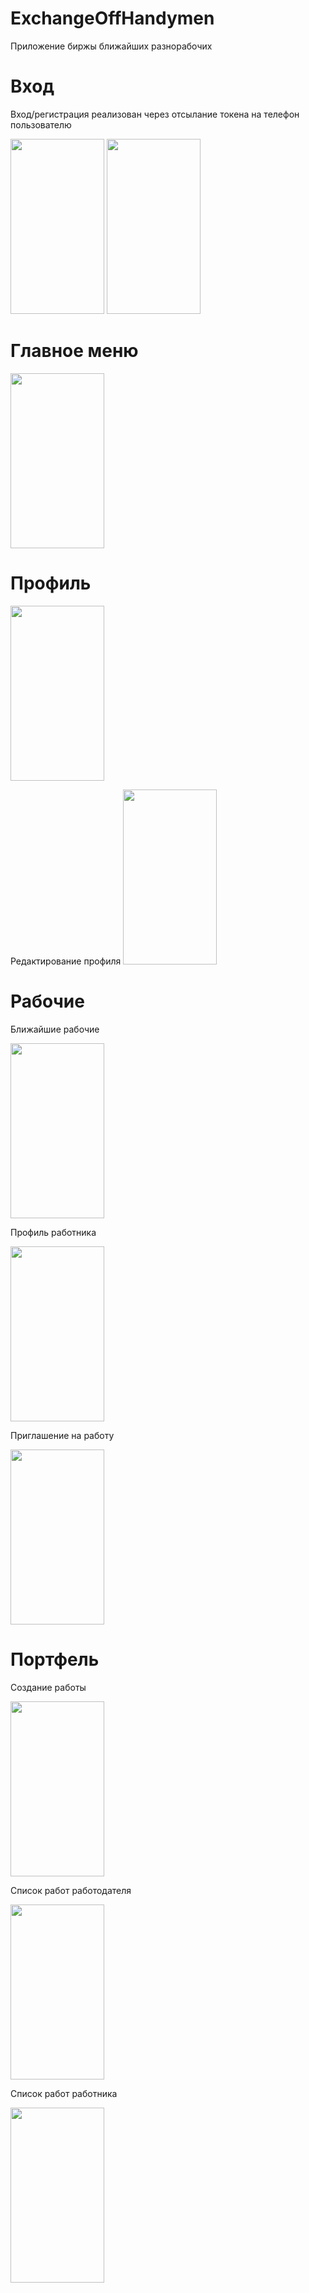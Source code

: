 # ExchangeOffHandymen
Приложение биржы ближайших разнорабочих

# Вход
Вход/регистрация реализован через отсылание токена на телефон пользователю

<img src="https://user-images.githubusercontent.com/52373415/205019044-f0551e72-c25c-452c-a1cb-97ea97a973fc.png" width="150" height="280">


<img src="https://user-images.githubusercontent.com/52373415/205019285-5b4da5a2-5f2c-4a1b-b592-8e45965c85b9.png" width="150" height="280">


# Главное меню

<img src="https://user-images.githubusercontent.com/52373415/205019543-35d17f44-2430-4adb-89b4-c8fc152b776a.png" width="150" height="280">


# Профиль


<img src="https://user-images.githubusercontent.com/52373415/205019761-09f32e16-fd53-492b-87c9-aa4118ddcbb2.png" width="150" height="280">


Редактирование профиля
<img src="https://user-images.githubusercontent.com/52373415/205019842-2c0540ba-e527-4d31-86f2-ab0d8736a9c5.png" width="150" height="280">


# Рабочие

Ближайшие рабочие


<img src="https://user-images.githubusercontent.com/52373415/205020094-ff16b8af-a9d1-4921-8bef-596ca9422d2c.png" width="150" height="280">


Профиль работника

<img src="https://user-images.githubusercontent.com/52373415/205020138-748505f0-bb8a-48d3-b4b4-59fed2ac9efb.png" width="150" height="280">


Приглашение на работу

<img src="https://user-images.githubusercontent.com/52373415/205020177-352061e4-6baa-4e21-9816-9ff09949b4a8.png" width="150" height="280">


# Портфель

Создание работы


<img src="https://user-images.githubusercontent.com/52373415/205020259-a57a6f74-8701-4e5b-9914-ab5ee2bb1160.png" width="150" height="280">


Список работ работодателя


<img src="https://user-images.githubusercontent.com/52373415/205020335-8cd1d769-0ab7-47cf-9c03-b9d0d29cb602.png" width="150" height="280">


Список работ работника

<img src="https://user-images.githubusercontent.com/52373415/205020488-2e2060e1-76a1-4c57-ae12-99d345acde4f.png" width="150" height="280">
